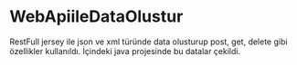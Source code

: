 # WebApiileDataOlustur
RestFull jersey ile json ve xml türünde data olusturup post, get, delete gibi özellikler kullanıldı. İçindeki java projesinde bu datalar çekildi.
